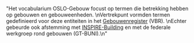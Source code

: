 "Het vocabularium OSLO-Gebouw focust op termen die betrekking hebben op gebouwen en gebouweenheden. \nVertrekpunt vormden termen gedefinieerd voor deze entiteiten in het [Gebouwenregister](https://overheid.vlaanderen.be/producten-diensten/gebouwen-adressenregister) (VBR). \nEchter gebeurde ook afstemming met [INSPIRE-Building](https://inspire.ec.europa.eu/data-specifications/2892) en met de federale werkgroep rond gebouwen (GT-BUNI).\n"